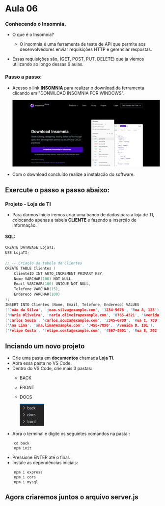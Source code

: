 # Aula 06 

### Conhecendo o Insomnia.
- O que é o Insomnia?
    -  O insomnia é uma ferramenta de teste de API que permite aos desenvolvedores enviar requisições HTTP e gerenciar respostas.
  
- Essas requisições são, (GET, POST, PUT, DELETE) que ja viemos utilizando ao longo dessas 6 aulas.

### Passo a passo:
- Acesso o link <a href="https://insomnia.rest/download"><b>INSOMNIA</b></a> para realizar o download da ferramenta clicando em "DONWLOAD INSOMNIA FOR WINDOWS".
  
  ![alt text](image.png)
- Com o download concluído realize a instalação do software.


## Exercute o passo a passo abaixo:

### Projeto - Loja de TI

- Para darmos início iremos criar uma banco de dados para a loja de TI, colocando apenas a tabela **CLIENTE** e fazendo a inserção de informação.

#### SQL:
```C
CREATE DATABASE LojaTI;
USE LojaTI;

// -- Criação da tabela de Clientes
CREATE TABLE Clientes (
    ClienteID INT AUTO_INCREMENT PRIMARY KEY,
    Nome VARCHAR(100) NOT NULL,
    Email VARCHAR(100) UNIQUE NOT NULL,
    Telefone VARCHAR(15),
    Endereco VARCHAR(100)
);
INSERT INTO Clientes (Nome, Email, Telefone, Endereco) VALUES
('João da Silva', 'joao.silva@example.com', '1234-5678', 'Rua A, 123'),
('Maria Oliveira', 'maria.oliveira@example.com', '8765-4321', 'Avenida B, 456'),
('Carlos Souza', 'carlos.souza@example.com', '2345-6789', 'Rua C, 789'),
('Ana Lima', 'ana.lima@example.com', '3456-7890', 'Avenida D, 101'),
('Felipe Costa', 'felipe.costa@example.com', '4567-8901', 'Rua E, 202');

```

## Inciando um novo projeto
- Crie uma pasta em **documentos** chamada **Loja TI**.
- Abra essa pasta no VS Code.
- Dentro do VS Code, crie mais 3 pastas: 
  - BACK
  - FRONT
  - DOCS
  
    ![alt text](image-2.png)
- Abra o terminal e digite os seguintes comandos na pasta :
```
    cd back
    npm init
```
- Pressione ENTER até o final.
- Instale as dependências iniciais:
```
    npm i express
    npm i cors
    npm i mysql
```
## Agora criaremos juntos o arquivo server.js
```
```
